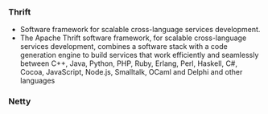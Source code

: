 
### Thrift
* Software framework for scalable cross-language services development. 
* The Apache Thrift software framework, for scalable cross-language services development, 
  combines a software stack with a code generation engine to build services that work efficiently 
  and seamlessly between C++, Java, Python, PHP, Ruby, Erlang, Perl, Haskell, C#, Cocoa, 
  JavaScript, Node.js, Smalltalk, OCaml and Delphi and other languages

### Netty
